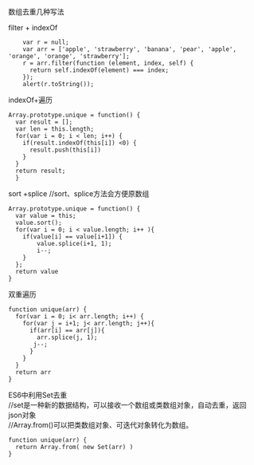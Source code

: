 数组去重几种写法

filter + indexOf
```
    var r = null;
    var arr = ['apple', 'strawberry', 'banana', 'pear', 'apple', 'orange', 'orange', 'strawberry'];
    r = arr.filter(function (element, index, self) {
      return self.indexOf(element) === index;
    });
    alert(r.toString());
```

indexOf+遍历
```
Array.prototype.unique = function() {
  var result = [];
  var len = this.length;
  for(var i = 0; i < len; i++) {
    if(result.indexOf(this[i]) <0) {
      result.push(this[i])
    }
  }
  return result;
  }
```

sort +splice                 //sort、splice方法会方便原数组
```
Array.prototype.unique = function() {
  var value = this;
  value.sort();
  for(var i = 0; i < value.length; i++ ){
    if(value[i] == value[i+1]) {
        value.splice(i+1, 1);
        i--;
    }
  };
  return value
}
```

双重遍历
```
function unique(arr) {
  for(var i = 0; i< arr.length; i++) {
    for(var j = i+1; j< arr.length; j++){
      if(arr[i] == arr[j]){
        arr.splice(j, 1);
       j--;
      }
    }
  }
  return arr
}
```

ES6中利用Set去重  
//set是一种新的数据结构，可以接收一个数组或类数组对象，自动去重，返回json对象  
//Array.from()可以把类数组对象、可迭代对象转化为数组。
```
function unique(arr) {
  return Array.from( new Set(arr) )
}
```